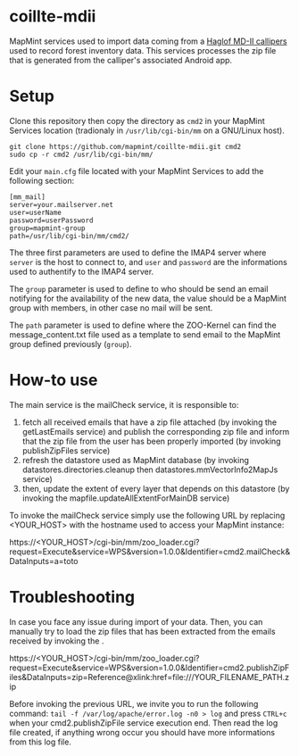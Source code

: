 # coillte-mdii
MapMint services used to import data coming from a [Haglof MD-II callipers][1]
 used to record forest inventory data. This services processes the zip file that is generated from the calliper's associated Android app. 

[1]: http://www.haglofsweden.com/index.php/en/products/instruments/calipers/473-md-ii-caliper

Setup
===========

Clone this repository then copy the directory as ```cmd2``` in your MapMint Services location (tradionaly in ```/usr/lib/cgi-bin/mm``` on a GNU/Linux host).

```
git clone https://github.com/mapmint/coillte-mdii.git cmd2
sudo cp -r cmd2 /usr/lib/cgi-bin/mm/
```

Edit your ```main.cfg``` file located with your MapMint Services to add the following section:

```
[mm_mail]
server=your.mailserver.net
user=userName
password=userPassword
group=mapmint-group
path=/usr/lib/cgi-bin/mm/cmd2/
```

The three first parameters are used to define the IMAP4 server where ```server``` is the host to connect to, and ```user``` and ```password``` are the informations used to authentify to the IMAP4 server.

The ```group``` parameter is used to define to who should be send an email notifying for the availability of the new data, the value should be a MapMint group with members, in other case no mail will be sent.

The ```path``` parameter is used to define where the ZOO-Kernel can find the message_content.txt file used as a template to send email to the MapMint group defined previously (```group```).

How-to use
===========

The main service is the mailCheck service, it is responsible to:
1. fetch all received emails that have a zip file attached (by invoking the getLastEmails service) and publish the corresponding zip file and inform that the zip file from the user has been properly imported (by invoking publishZipFiles service)
3. refresh the datastore used as MapMint database (by invoking datastores.directories.cleanup then datastores.mmVectorInfo2MapJs service)
4. then, update the extent of every layer that depends on this datastore (by invoking the mapfile.updateAllExtentForMainDB service)

To invoke the mailCheck service simply use the following URL by replacing <YOUR_HOST> with the hostname used to access your MapMint instance:

https://<YOUR_HOST>/cgi-bin/mm/zoo_loader.cgi?request=Execute&service=WPS&version=1.0.0&Identifier=cmd2.mailCheck&DataInputs=a=toto


Troubleshooting 
================

In case you face any issue during import of your data. Then, you can manually try to load the zip files that has been extracted from the emails received by invoking the .

https://<YOUR_HOST>/cgi-bin/mm/zoo_loader.cgi?request=Execute&service=WPS&version=1.0.0&Identifier=cmd2.publishZipFiles&DataInputs=zip=Reference@xlink:href=file:///YOUR_FILENAME_PATH.zip


Before invoking the previous URL, we invite you to run the following command: ```tail -f /var/log/apache/error.log -n0 > log``` and press ```CTRL+c``` when your cmd2.publishZipFile service execution end. Then read the log file created, if anything wrong occur you should have more informations from this log file.
